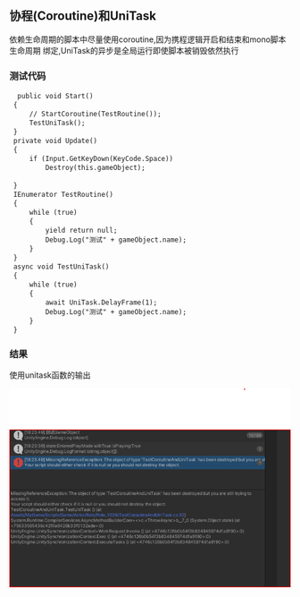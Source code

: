 ## 协程(Coroutine)和UniTask
依赖生命周期的脚本中尽量使用coroutine,因为携程逻辑开启和结束和mono脚本生命周期
绑定,UniTask的异步是全局运行即使脚本被销毁依然执行
 
 ### 测试代码
 ```
   public void Start()
  {
      // StartCoroutine(TestRoutine());
      TestUniTask();
  }
  private void Update()
  {
      if (Input.GetKeyDown(KeyCode.Space))
          Destroy(this.gameObject);

  }
  IEnumerator TestRoutine()
  {
      while (true)
      {
          yield return null;
          Debug.Log("测试" + gameObject.name);
      }
  }
  async void TestUniTask()
  {
      while (true)
      {
          await UniTask.DelayFrame(1);
          Debug.Log("测试" + gameObject.name);
      }
  }
 ```
### 结果
使用unitask函数的输出

![](../Image/UniTaskDebug.png)